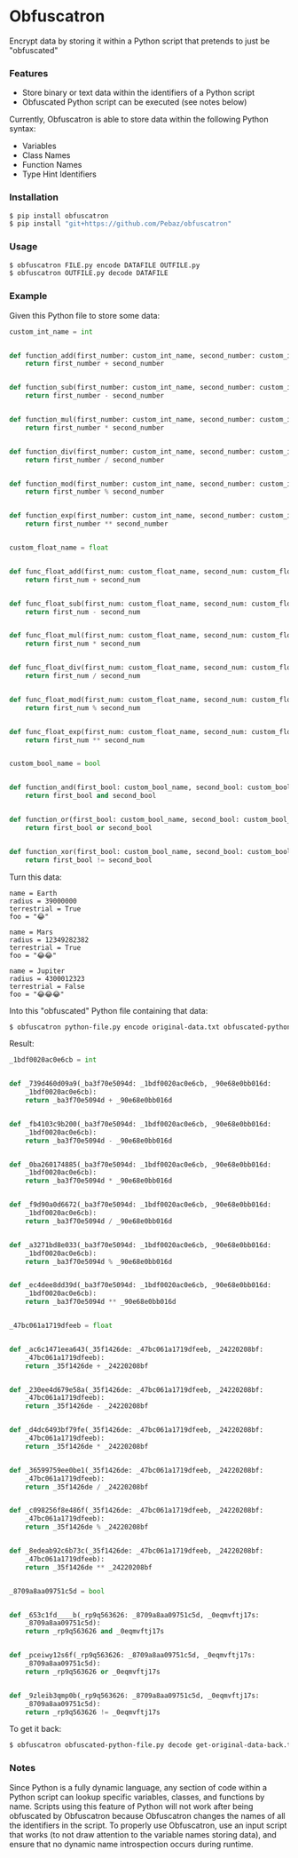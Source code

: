 # Obfuscatron

Encrypt data by storing it within a Python script that pretends to just be
"obfuscated"

### Features

* Store binary or text data within the identifiers of a Python script
* Obfuscated Python script can be executed (see notes below)

Currently, Obfuscatron is able to store data within the following Python syntax:

* Variables
* Class Names
* Function Names
* Type Hint Identifiers

### Installation

```bash
$ pip install obfuscatron
$ pip install "git+https://github.com/Pebaz/obfuscatron"
```

### Usage

```bash
$ obfuscatron FILE.py encode DATAFILE OUTFILE.py
$ obfuscatron OUTFILE.py decode DATAFILE
```

### Example

Given this Python file to store some data:

```python
custom_int_name = int


def function_add(first_number: custom_int_name, second_number: custom_int_name):
    return first_number + second_number


def function_sub(first_number: custom_int_name, second_number: custom_int_name):
    return first_number - second_number


def function_mul(first_number: custom_int_name, second_number: custom_int_name):
    return first_number * second_number


def function_div(first_number: custom_int_name, second_number: custom_int_name):
    return first_number / second_number


def function_mod(first_number: custom_int_name, second_number: custom_int_name):
    return first_number % second_number


def function_exp(first_number: custom_int_name, second_number: custom_int_name):
    return first_number ** second_number


custom_float_name = float


def func_float_add(first_num: custom_float_name, second_num: custom_float_name):
    return first_num + second_num


def func_float_sub(first_num: custom_float_name, second_num: custom_float_name):
    return first_num - second_num


def func_float_mul(first_num: custom_float_name, second_num: custom_float_name):
    return first_num * second_num


def func_float_div(first_num: custom_float_name, second_num: custom_float_name):
    return first_num / second_num


def func_float_mod(first_num: custom_float_name, second_num: custom_float_name):
    return first_num % second_num


def func_float_exp(first_num: custom_float_name, second_num: custom_float_name):
    return first_num ** second_num


custom_bool_name = bool


def function_and(first_bool: custom_bool_name, second_bool: custom_bool_name):
    return first_bool and second_bool


def function_or(first_bool: custom_bool_name, second_bool: custom_bool_name):
    return first_bool or second_bool


def function_xor(first_bool: custom_bool_name, second_bool: custom_bool_name):
    return first_bool != second_bool
```

Turn this data:

```
name = Earth
radius = 39000000
terrestrial = True
foo = "😂"

name = Mars
radius = 12349282382
terrestrial = True
foo = "😂😂"

name = Jupiter
radius = 4300012323
terrestrial = False
foo = "😂😂😂"
```

Into this "obfuscated" Python file containing that data:

```bash
$ obfuscatron python-file.py encode original-data.txt obfuscated-python-file.py
```

Result:

```python
_1bdf0020ac0e6cb = int


def _739d460d09a9(_ba3f70e5094d: _1bdf0020ac0e6cb, _90e68e0bb016d:
    _1bdf0020ac0e6cb):
    return _ba3f70e5094d + _90e68e0bb016d


def _fb4103c9b200(_ba3f70e5094d: _1bdf0020ac0e6cb, _90e68e0bb016d:
    _1bdf0020ac0e6cb):
    return _ba3f70e5094d - _90e68e0bb016d


def _0ba260174885(_ba3f70e5094d: _1bdf0020ac0e6cb, _90e68e0bb016d:
    _1bdf0020ac0e6cb):
    return _ba3f70e5094d * _90e68e0bb016d


def _f9d90a0d6672(_ba3f70e5094d: _1bdf0020ac0e6cb, _90e68e0bb016d:
    _1bdf0020ac0e6cb):
    return _ba3f70e5094d / _90e68e0bb016d


def _a3271bd8e033(_ba3f70e5094d: _1bdf0020ac0e6cb, _90e68e0bb016d:
    _1bdf0020ac0e6cb):
    return _ba3f70e5094d % _90e68e0bb016d


def _ec4dee8dd39d(_ba3f70e5094d: _1bdf0020ac0e6cb, _90e68e0bb016d:
    _1bdf0020ac0e6cb):
    return _ba3f70e5094d ** _90e68e0bb016d


_47bc061a1719dfeeb = float


def _ac6c1471eea643(_35f1426de: _47bc061a1719dfeeb, _24220208bf:
    _47bc061a1719dfeeb):
    return _35f1426de + _24220208bf


def _230ee4d679e58a(_35f1426de: _47bc061a1719dfeeb, _24220208bf:
    _47bc061a1719dfeeb):
    return _35f1426de - _24220208bf


def _d4dc6493bf79fe(_35f1426de: _47bc061a1719dfeeb, _24220208bf:
    _47bc061a1719dfeeb):
    return _35f1426de * _24220208bf


def _36599759ee0be1(_35f1426de: _47bc061a1719dfeeb, _24220208bf:
    _47bc061a1719dfeeb):
    return _35f1426de / _24220208bf


def _c098256f8e486f(_35f1426de: _47bc061a1719dfeeb, _24220208bf:
    _47bc061a1719dfeeb):
    return _35f1426de % _24220208bf


def _8edeab92c6b73c(_35f1426de: _47bc061a1719dfeeb, _24220208bf:
    _47bc061a1719dfeeb):
    return _35f1426de ** _24220208bf


_8709a8aa09751c5d = bool


def _653c1fd____b(_rp9q563626: _8709a8aa09751c5d, _0eqmvftj17s:
    _8709a8aa09751c5d):
    return _rp9q563626 and _0eqmvftj17s


def _pceiwy12s6f(_rp9q563626: _8709a8aa09751c5d, _0eqmvftj17s:
    _8709a8aa09751c5d):
    return _rp9q563626 or _0eqmvftj17s


def _9zleib3qmp0b(_rp9q563626: _8709a8aa09751c5d, _0eqmvftj17s:
    _8709a8aa09751c5d):
    return _rp9q563626 != _0eqmvftj17s
```

To get it back:

```bash
$ obfuscatron obfuscated-python-file.py decode get-original-data-back.txt
```


### Notes

Since Python is a fully dynamic language, any section of code within a Python
script can lookup specific variables, classes, and functions by name. Scripts
using this feature of Python will not work after being obfuscated by Obfuscatron
because Obfuscatron changes the names of all the identifiers in the script. To
properly use Obfuscatron, use an input script that works (to not draw attention
to the variable names storing data), and ensure that no dynamic name
introspection occurs during runtime.
